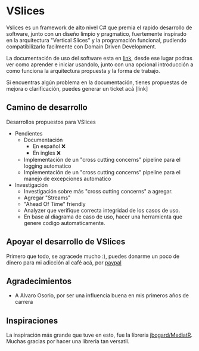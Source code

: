 # VSlices

Vslices es un framework de alto nivel C# que premia el rapido desarrollo de software, junto con un diseño limpio y pragmatico, fuertemente inspirado en la arquitectura "Vertical Slices" y la programación funcional, pudiendo compatibilizarlo facilmente con Domain Driven Development.

La documentación de uso del software esta en [link](https://vslice-framework.readthedocs.io/es/latest/), desde ese lugar podras ver como aprender e iniciar usandolo, junto con una opcional introducción a como funciona la arquitectura propuesta y la forma de trabajo.

Si encuentras algún problema en la documentación, tienes propuestas de mejora o clarificación, puedes generar un ticket acá [link]

## Camino de desarrollo

Desarrollos propuestos para VSlices
- Pendientes
  - Documentación 
    - En español ❌
    - En ingles ❌
  - Implementación de un "cross cutting concerns" pipeline para el logging automatico
  - Implementación de un "cross cutting concerns" pipeline para el manejo de excepciones automatico
- Investigación
  - Investigación sobre más "cross cutting concerns" a agregar.
  - Agregar "Streams"
  - "Ahead Of Time" friendly
  - Analyzer que verifique correcta integridad de los casos de uso.
  - En base al diagrama de caso de uso, hacer una herramienta que genere codigo automaticamente.

## Apoyar el desarrollo de VSlices

Primero que todo, se agracede mucho :), puedes donarme un poco de dinero para mi adicción al café acá, 
por [paypal](https://paypal.me/enyu20?country.x=CL&locale.x=es_XC)

## Agradecimientos

- A Alvaro Osorio, por ser una influencia buena en mis primeros años de carrera

## Inspiraciones

La inspiración más grande que tuve en esto, fue la libreria [jbogard/MediatR](https://github.com/jbogard/MediatR). Muchas gracias por hacer una libreria tan versatil.

